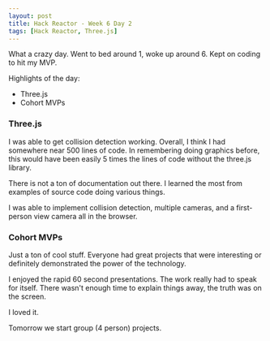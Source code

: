 ```yaml
---
layout: post
title: Hack Reactor - Week 6 Day 2
tags: [Hack Reactor, Three.js]
---
```


What a crazy day.  Went to bed around 1, woke up around 6.  Kept on coding to hit my MVP.

Highlights of the day:

* Three.js
* Cohort MVPs

<!--more-->

### Three.js

I was able to get collision detection working.  Overall, I think I had somewhere near 500 lines of code.  In remembering doing graphics before, this would have been easily 5 times the lines of code without the three.js library.  

There is not a ton of documentation out there.  I learned the most from examples of source code doing various things.  

I was able to implement collision detection, multiple cameras, and a first-person view camera all in the browser.  

### Cohort MVPs

Just a ton of cool stuff.  Everyone had great projects that were interesting or definitely demonstrated the power of the technology.  

I enjoyed the rapid 60 second presentations.  The work really had to speak for itself.  There wasn't enough time to explain things away, the truth was on the screen.

I loved it.

Tomorrow we start group (4 person) projects.  
